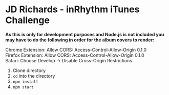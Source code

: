 # JD Richards - inRhythm iTunes Challenge

**As this is only for development purposes and Node.js is not included you may have to do the following in order for the album covers to render:**

Chrome Extension: Allow CORS: Access-Control-Allow-Origin 0.1.0<br />
Firefox Extension: Allow CORS: Access-Control-Allow-Origin 0.1.0<br />
Safari: Choose Develop -> Disable Cross-Origin Restrictions<br />

1.  Clone directory<br />
2.  `cd` into the directory
3.  `npm install`<br />
4.  `npm start`<br />
